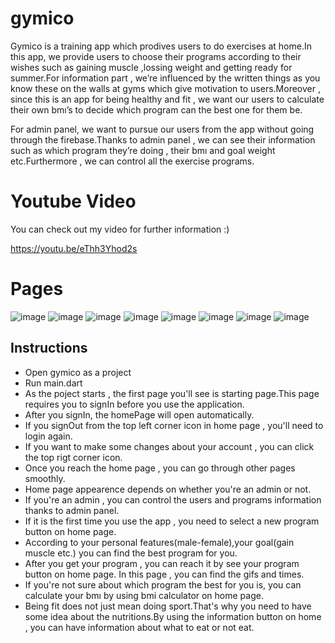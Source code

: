 # gymico
Gymico is a training app which prodives users to do exercises at home.In this app, 
we provide users to choose their programs according to their wishes such as gaining 
muscle ,lossing weight and getting ready for summer.For information part , we’re 
influenced by the written things as you know these on the walls at gyms which give 
motivation to users.Moreover , since this is an app for being healthy and fit , we 
want our users to calculate their own bmı’s to decide which program can the best 
one for them be.

For admin panel, we want to pursue our users from the app without going through 
the firebase.Thanks to admin panel , we can see their information such as which 
program they’re doing , their bmı and goal weight etc.Furthermore , we can control 
all the exercise programs.
# Youtube Video
You can check out my video for further information :)

https://youtu.be/eThh3Yhod2s


# Pages
![image](https://user-images.githubusercontent.com/76843587/216730058-6f4e3732-2967-49b9-beb5-9041004ea28b.png)
![image](https://user-images.githubusercontent.com/76843587/216730120-28571e39-b5a7-4eb3-9b0a-ed72cd852119.png)
![image](https://user-images.githubusercontent.com/76843587/216730358-314b08e9-864d-45ad-b053-26cea8e43732.png)
![image](https://user-images.githubusercontent.com/76843587/216730762-77aaa8df-3ec7-4963-be4c-3aedefc74b0c.png)
![image](https://user-images.githubusercontent.com/76843587/216730276-3b048323-916d-4d48-82ea-82cff1ead2d6.png)
![image](https://user-images.githubusercontent.com/76843587/216730824-2ed48f96-0e95-4112-9ec2-0efb4404a869.png)
![image](https://user-images.githubusercontent.com/76843587/216730855-b42d143d-1acf-48e8-830b-3bbfaf1bf6fb.png)
![image](https://user-images.githubusercontent.com/76843587/216730884-33ae883a-ac7c-49b0-a547-7887df730376.png)
## Instructions
- Open gymico as a project
- Run main.dart
- As the poject starts , the first page you'll see is starting page.This page requires you to
signIn before you use the application.
- After you signIn, the homePage will open automatically.
- If you signOut from the top left corner icon in home page , you'll need to login again.
- If you want to make some changes about your account , you can click the top rigt corner icon.
- Once you reach the home page , you can go through other pages smoothly.
- Home page appearence depends on whether you're an admin or not.
- If you're an admin , you can control the users and programs information thanks to admin panel.
- If it is the first time you use the app , you need to select a new program button on home page.
- According to your personal features(male-female),your goal(gain muscle etc.) you can find 
the best program for you.
- After you get your program , you can reach it by see your program button on home page.
In this page , you can find the gifs and times.
- If you're not sure about which program the best for you is, you can calculate your bmı by
using bmi calculator on home page.
- Being fit does not just mean doing sport.That's why you need to have some idea about
the nutritions.By using the information button on home , you can have information about what to 
eat or not eat.








